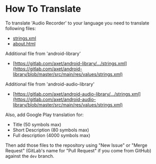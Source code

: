 # How To Translate

To translate 'Audio Recorder' to your language you need to translate following files:

  * [strings.xml](/app/src/main/res/values/strings.xml)
  * [about.html](/app/src/main/res/raw/about.html)

Additional file from 'android-library'
  * [https://gitlab.com/axet/android-library/.../strings.xml](https://gitlab.com/axet/android-library/blob/master/src/main/res/values/strings.xml)

Additional file from 'android-audio-library'
  * [https://gitlab.com/axet/android-audio-library/.../strings.xml](https://gitlab.com/axet/android-audio-library/blob/master/src/main/res/values/strings.xml)

Also, add Google Play translation for:
  * Title (50 symbols max)
  * Short Description (80 symbols max)
  * Full description (4000 symbols max)

Then add those files to the repository using "New Issue" or "Merge Request" (GitLab's name for "Pull Request" if you come from GitHub) against the `dev` branch.

